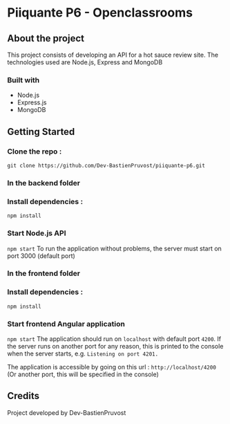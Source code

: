 # Piiquante P6 - Openclassrooms

## About the project

This project consists of developing an API for a hot sauce review site.
The technologies used are Node.js, Express and MongoDB

### Built with

- Node.js
- Express.js
- MongoDB

## Getting Started

### Clone the repo :

`git clone https://github.com/Dev-BastienPruvost/piiquante-p6.git`

### In the backend folder

### Install dependencies :

`npm install`

### Start Node.js API

`npm start`
To run the application without problems, the server must start on port 3000 (default port)

### In the frontend folder

### Install dependencies :

`npm install`

### Start frontend Angular application

`npm start`
The application should run on `localhost` with default port `4200`. If the server runs on another port for any reason, this is printed to the console when the server starts, e.g. `Listening on port 4201.`

The application is accessible by going on this url : `http://localhost/4200` (Or another port, this will be specified in the console)

## Credits

Project developed by Dev-BastienPruvost
